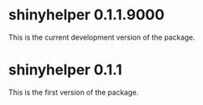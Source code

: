 # shinyhelper 0.1.1.9000

This is the current development version of the package.

# shinyhelper 0.1.1

This is the first version of the package.
